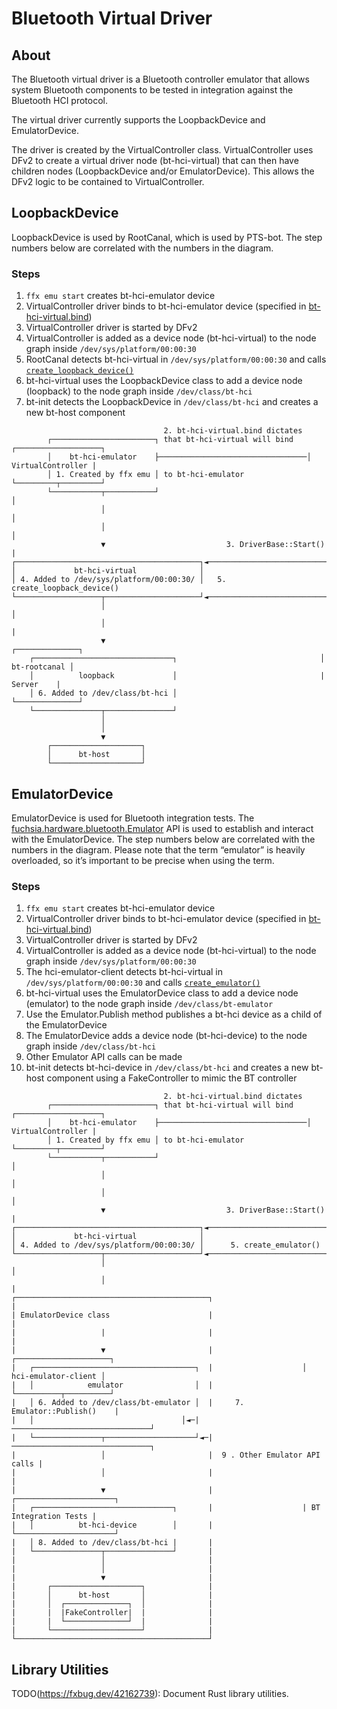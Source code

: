# Bluetooth Virtual Driver

## About

The Bluetooth virtual driver is a Bluetooth controller emulator that allows
system Bluetooth components to be tested in integration against the Bluetooth
HCI protocol.

The virtual driver currently supports the LoopbackDevice and EmulatorDevice.

The driver is created by the VirtualController class. VirtualController uses
DFv2 to create a virtual driver node (bt-hci-virtual) that can then have
children nodes (LoopbackDevice and/or EmulatorDevice). This allows the DFv2
logic to be contained to VirtualController.

## LoopbackDevice

LoopbackDevice is used by RootCanal, which is used by PTS-bot. The step numbers
below are correlated with the numbers in the diagram.

### Steps

1. `ffx emu start` creates bt-hci-emulator device
2. VirtualController driver binds to bt-hci-emulator device (specified in
   [bt-hci-virtual.bind](//src/connectivity/bluetooth/hci/virtual/bt-hci-virtual.bind))
3. VirtualController driver is started by DFv2
4. VirtualController is added as a device node (bt-hci-virtual) to the node
   graph inside `/dev/sys/platform/00:00:30`
5. RootCanal detects bt-hci-virtual in `/dev/sys/platform/00:00:30` and calls
   [`create_loopback_device()`](https://source.corp.google.com/h/turquoise-internal/turquoise/+/main:src/connectivity/bluetooth/tools/bt-rootcanal/src/main.rs;l=91)
6. bt-hci-virtual uses the LoopbackDevice class to add a device node (loopback)
   to the node graph inside `/dev/class/bt-hci`
7. bt-init detects the LoopbackDevice in `/dev/class/bt-hci` and creates a new
   bt-host component

```
                                  2. bt-hci-virtual.bind dictates
        ┌───────────────────────┐ that bt-hci-virtual will bind   ┌───────────────────┐
        │    bt-hci-emulator    ├─────────────────────────────────│ VirtualController |
        │ 1. Created by ffx emu │ to bt-hci-emulator              └─────────┬─────────┘
        └───────────┬───────────┘                                           │
                    │                                                       │
                    │                                                       │
                    ▼                           3. DriverBase::Start()      |
┌─────────────────────────────────────────┐◄────────────────────────────────┘
│             bt-hci-virtual              │
│ 4. Added to /dev/sys/platform/00:00:30/ │   5. create_loopback_device()
└───────────────────┬─────────────────────┘◄────────────────────────────────┐
                    │                                                       │
                    │                                                       |
                    ▼                                                ┌──────────────┐
    ┌───────────────────────────────┐                                │ bt-rootcanal │
    │          loopback             │                                |    Server    |
    │ 6. Added to /dev/class/bt-hci │                                └──────────────┘
    └───────────────┬───────────────┘
                    │
                    │
                    ▼
        ┌────────────────────┐
        │      bt-host       │
        └────────────────────┘
```

## EmulatorDevice

EmulatorDevice is used for Bluetooth integration tests. The
[fuchsia.hardware.bluetooth.Emulator](//sdk/fidl/fuchsia.hardware.bluetooth/virtual.fidl)
API is used to establish and interact with the EmulatorDevice. The step numbers
below are correlated with the numbers in the diagram. Please note that the term
“emulator” is heavily overloaded, so it’s important to be precise when using the
term.

### Steps

1. `ffx emu start` creates bt-hci-emulator device
2. VirtualController driver binds to bt-hci-emulator device (specified in
   [bt-hci-virtual.bind](//src/connectivity/bluetooth/hci/virtual/bt-hci-virtual.bind))
3. VirtualController driver is started by DFv2
4. VirtualController is added as a device node (bt-hci-virtual) to the node
   graph inside `/dev/sys/platform/00:00:30`
5. The hci-emulator-client detects bt-hci-virtual in
   `/dev/sys/platform/00:00:30` and calls
   [`create_emulator()`](https://source.corp.google.com/h/turquoise-internal/turquoise/+/main:src/connectivity/bluetooth/testing/hci-emulator-client/src/lib.rs;l=199)
6. bt-hci-virtual uses the EmulatorDevice class to add a device node (emulator)
   to the node graph inside `/dev/class/bt-emulator`
7. Use the Emulator.Publish method publishes a bt-hci device as a child of the
   EmulatorDevice
8. The EmulatorDevice adds a device node (bt-hci-device) to the node graph
   inside `/dev/class/bt-hci`
9. Other Emulator API calls can be made
10. bt-init detects bt-hci-device in `/dev/class/bt-hci` and creates a new
   bt-host component using a FakeController to mimic the BT controller

```
                                  2. bt-hci-virtual.bind dictates
        ┌───────────────────────┐ that bt-hci-virtual will bind   ┌───────────────────┐
        │    bt-hci-emulator    ├─────────────────────────────────│ VirtualController |
        │ 1. Created by ffx emu │ to bt-hci-emulator              └─────────┬─────────┘
        └───────────┬───────────┘                                           │
                    │                                                       │
                    │                                                       │
                    ▼                           3. DriverBase::Start()      |
┌─────────────────────────────────────────┐◄────────────────────────────────┘
│             bt-hci-virtual              │
│ 4. Added to /dev/sys/platform/00:00:30/ │      5. create_emulator()
└───────────────────┬─────────────────────┘◄────────────────────────────────┐
                    │                                                       │
                    │                                                       |
┌───────────────────────────────────────────┐                               |
| EmulatorDevice class                      |                               |
|                   |                       |                               |
|                   ▼                       |                    ┌─────────────────────┐
|   ┌────────────────────────────────────┐  |                    │ hci-emulator-client │
|   │            emulator                │  |                    └──────────┬──────────┘
|   │ 6. Added to /dev/class/bt-emulator │  |     7. Emulator::Publish()    |
|   │                                 │◄─|───────────────────────────────┘
|   └───────────────┬────────────────────┘◄─|───────────────────────────────┐
|                   │                       |  9 . Other Emulator API calls |
|                   │                       |                               |
|                   ▼                       |                    ┌──────────────────────┐
|   ┌───────────────────────────────┐       |                    | BT Integration Tests |
|   │          bt-hci-device        │       |                    └──────────────────────┘
|   │ 8. Added to /dev/class/bt-hci |       |
|   └───────────────┬───────────────┘       |
|                   │                       |
|                   │                       |
|                   ▼                       |
|       ┌────────────────────┐              |
|       │      bt-host       │              |
|       │  ┌──────────────┐  │              |
|       |  |FakeController|  |              |
|       |  └──────────────┘  |              |
|       └────────────────────┘              |
└───────────────────────────────────────────┘
```

## Library Utilities

TODO(<https://fxbug.dev/42162739>): Document Rust library utilities.

